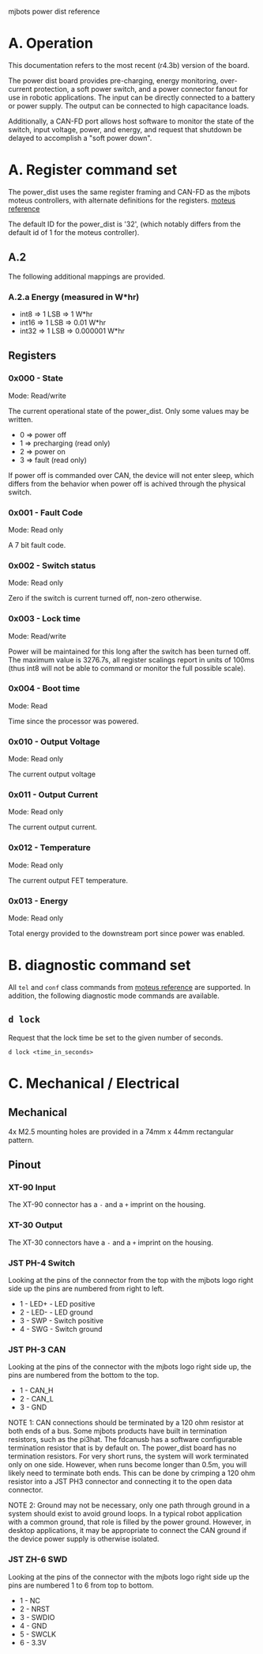 mjbots power dist reference

# A. Operation #

This documentation refers to the most recent (r4.3b) version of the
board.

The power dist board provides pre-charging, energy monitoring,
over-current protection, a soft power switch, and a power connector
fanout for use in robotic applications.  The input can be directly
connected to a battery or power supply.  The output can be connected
to high capacitance loads.

Additionally, a CAN-FD port allows host software to monitor the state
of the switch, input voltage, power, and energy, and request that
shutdown be delayed to accomplish a "soft power down".

# A. Register command set #

The power_dist uses the same register framing and CAN-FD as the mjbots moteus controllers, with alternate definitions for the registers.  [moteus reference](https://github.com/mjbots/moteus/blob/main/docs/reference.md#a-register-command-set)

The default ID for the power_dist is '32', (which notably differs from
the default id of 1 for the moteus controller).

## A.2 ##

The following additional mappings are provided.

### A.2.a Energy (measured in W*hr) ###

- int8 => 1 LSB => 1 W*hr
- int16 => 1 LSB => 0.01 W*hr
- int32 => 1 LSB => 0.000001 W*hr

## Registers ##

### 0x000 - State ###

Mode: Read/write

The current operational state of the power_dist.  Only some values may
be written.

- 0 => power off
- 1 => precharging (read only)
- 2 => power on
- 3 => fault (read only)

If power off is commanded over CAN, the device will not enter sleep,
which differs from the behavior when power off is achived through the
physical switch.

### 0x001 - Fault Code ###

Mode: Read only

A 7 bit fault code.

### 0x002 - Switch status ###

Mode: Read only

Zero if the switch is current turned off, non-zero otherwise.

### 0x003 - Lock time ###

Mode: Read/write

Power will be maintained for this long after the switch has been
turned off.  The maximum value is 3276.7s, all register scalings
report in units of 100ms (thus int8 will not be able to command or
monitor the full possible scale).

### 0x004 - Boot time ###

Mode: Read

Time since the processor was powered.

### 0x010 - Output Voltage ###

Mode: Read only

The current output voltage

### 0x011 - Output Current ###

Mode: Read only

The current output current.

### 0x012 - Temperature ###

Mode: Read only

The current output FET temperature.

### 0x013 - Energy ###

Mode: Read only

Total energy provided to the downstream port since power was enabled.

# B. diagnostic command set #

All `tel` and `conf` class commands from [moteus
reference](https://github.com/mjbots/moteus/blob/main/docs/reference.md#b-diagnostic-command-set)
are supported.  In addition, the following diagnostic mode commands
are available.

## `d lock` ##

Request that the lock time be set to the given number of seconds.

```
d lock <time_in_seconds>
```


# C. Mechanical / Electrical #

## Mechanical ##

4x M2.5 mounting holes are provided in a 74mm x 44mm rectangular
pattern.

## Pinout ##

### XT-90 Input ###

The XT-90 connector has a `-` and a `+` imprint on the housing.

### XT-30 Output ###

The XT-30 connectors have a `-` and a `+` imprint on the housing.

### JST PH-4 Switch ###

Looking at the pins of the connector from the top with the mjbots logo
right side up the pins are numbered from right to left.

 - 1 - LED+ - LED positive
 - 2 - LED- - LED ground
 - 3 - SWP - Switch positive
 - 4 - SWG - Switch ground

### JST PH-3 CAN ###

Looking at the pins of the connector with the mjbots logo right side
up, the pins are numbered from the bottom to the top.

 - 1 - CAN_H
 - 2 - CAN_L
 - 3 - GND

NOTE 1: CAN connections should be terminated by a 120 ohm resistor at
both ends of a bus.  Some mjbots products have built in termination
resistors, such as the pi3hat.  The fdcanusb has a software
configurable termination resistor that is by default on.  The
power_dist board has no termination resistors.  For very short runs,
the system will work terminated only on one side.  However, when runs
become longer than 0.5m, you will likely need to terminate both ends.
This can be done by crimping a 120 ohm resistor into a JST PH3
connector and connecting it to the open data connector.

NOTE 2: Ground may not be necessary, only one path through ground in a
system should exist to avoid ground loops.  In a typical robot
application with a common ground, that role is filled by the power
ground.  However, in desktop applications, it may be appropriate to
connect the CAN ground if the device power supply is otherwise
isolated.


### JST ZH-6 SWD ###

Looking at the pins of the connector with the mjbots logo right side
up the pins are numbered 1 to 6 from top to bottom.

 - 1 - NC
 - 2 - NRST
 - 3 - SWDIO
 - 4 - GND
 - 5 - SWCLK
 - 6 - 3.3V
